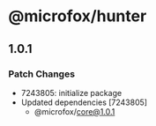 # @microfox/hunter

## 1.0.1

### Patch Changes

- 7243805: initialize package
- Updated dependencies [7243805]
  - @microfox/core@1.0.1
